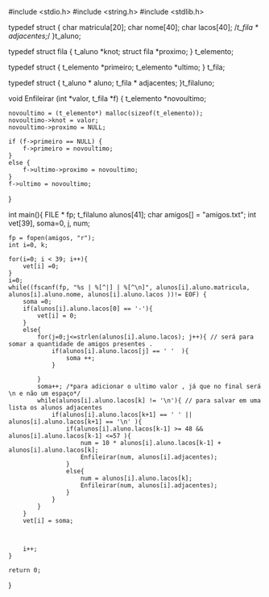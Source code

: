 #include <stdio.h>
#include <string.h>
#include <stdlib.h>

typedef struct {
	char matricula[20];
	char nome[40];
	char lacos[40];
	/*t_fila * adjacentes;*/
}t_aluno;


typedef struct fila {
	t_aluno *knot;
	struct fila *proximo;
} t_elemento;


typedef struct {
	t_elemento *primeiro;
	t_elemento *ultimo;
} t_fila;

typedef struct {
	t_aluno * aluno;
	t_fila * adjacentes;
}t_filaluno;

void Enfileirar (int *valor, t_fila *f) {
	t_elemento *novoultimo;	

	novoultimo = (t_elemento*) malloc(sizeof(t_elemento));		
	novoultimo->knot = valor;									
	novoultimo->proximo = NULL;									

	if (f->primeiro == NULL) {									
		f->primeiro = novoultimo;
	}
	else {
		f->ultimo->proximo = novoultimo;						
	}
	f->ultimo = novoultimo;										
}

int main(){
	FILE * fp;
	t_filaluno alunos[41];
	char amigos[] = "amigos.txt";
	int vet[39], soma=0, j, num;

	
	fp = fopen(amigos, "r");
	int i=0, k;
	
	for(i=0; i < 39; i++){
		vet[i] =0; 
	}
	i=0;
	while((fscanf(fp, "%s | %[^|] | %[^\n]", alunos[i].aluno.matricula, alunos[i].aluno.nome, alunos[i].aluno.lacos ))!= EOF) {
		soma =0;
		if(alunos[i].aluno.lacos[0] == '-'){
			vet[i] = 0;
		}
		else{	
			for(j=0;j<=strlen(alunos[i].aluno.lacos); j++){ // será para somar a quantidade de amigos presentes .
				if(alunos[i].aluno.lacos[j] == ' '  ){
					soma ++;					
				}
				
			}	
			soma++; /*para adicionar o ultimo valor , já que no final será \n e não um espaço*/
			while(alunos[i].aluno.lacos[k] != '\n'){ // para salvar em uma lista os alunos adjacentes
				if(alunos[i].aluno.lacos[k+1] == ' ' || alunos[i].aluno.lacos[k+1] == '\n' ){
					if(alunos[i].aluno.lacos[k-1] >= 48 && alunos[i].aluno.lacos[k-1] <=57 ){
						num = 10 * alunos[i].aluno.lacos[k-1] + alunos[i].aluno.lacos[k];
						Enfileirar(num, alunos[i].adjacentes);
					}
					else{
						num = alunos[i].aluno.lacos[k];
						Enfileirar(num, alunos[i].adjacentes);
					}
				}
			}
		}
		vet[i] = soma;



		i++;
	}

	return 0;
}	
